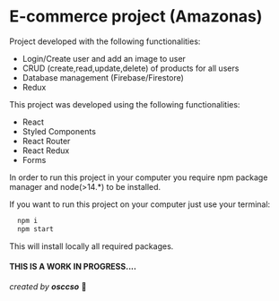 # E-commerce project (Amazonas) #

Project developed with the following functionalities:

- Login/Create user and add an image to user
- CRUD (create,read,update,delete) of products for all users
- Database management (Firebase/Firestore)
- Redux

This project was developed using the following functionalities:

- React
- Styled Components
- React Router
- React Redux
- Forms

In order to run this project in your computer you require npm package manager and node(>14.*) to be installed.

If you want to run this project on your computer just use your terminal:
```Javascript
  npm i
  npm start
```
This will install locally all required packages.

#### THIS IS A WORK IN PROGRESS.... ####

*created by **osccso*** :rocket: